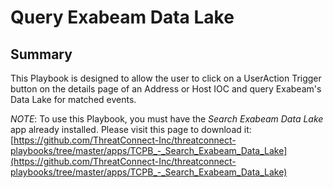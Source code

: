 # Query Exabeam Data Lake
## Summary
This Playbook is designed to allow the user to click on a UserAction Trigger button on the details page of an Address or Host IOC and query Exabeam's Data Lake for matched events.

*NOTE*: To use this Playbook, you must have the *Search Exabeam Data Lake* app already installed. Please visit this page to download it:
[https://github.com/ThreatConnect-Inc/threatconnect-playbooks/tree/master/apps/TCPB_-_Search_Exabeam_Data_Lake](https://github.com/ThreatConnect-Inc/threatconnect-playbooks/tree/master/apps/TCPB_-_Search_Exabeam_Data_Lake) 
